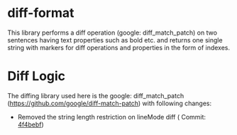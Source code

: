 # diff-format
This library performs a diff operation (google: diff_match_patch) on two sentences having text properties such as bold etc. and returns one single string with markers for diff operations and properties in the form of indexes.

# Diff Logic #
The diffing library used here is the google: diff_match_patch (https://github.com/google/diff-match-patch) with following changes:
  * Removed the string length restriction on lineMode diff ( Commit: [4f4bebf](https://github.com/ojuskul/diff-format/commit/4f4bebfda648d0d7c431a53a242c28f9e964f2f6))

